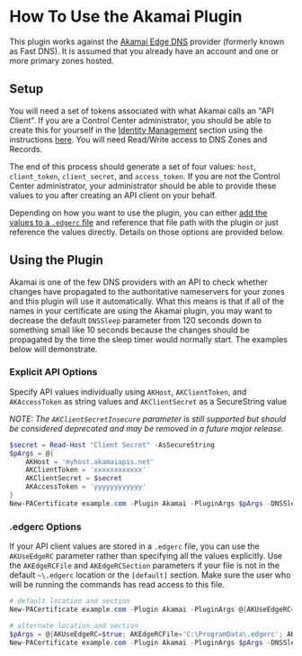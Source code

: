 # How To Use the Akamai Plugin

This plugin works against the [Akamai Edge DNS](https://www.akamai.com/uk/en/products/security/edge-dns.jsp) provider (formerly known as Fast DNS). It is assumed that you already have an account and one or more primary zones hosted.

## Setup

You will need a set of tokens associated with what Akamai calls an "API Client". If you are a Control Center administrator, you should be able to create this for yourself in the [Identity Management](https://control.akamai.com/apps/identity-management/) section using the instructions [here](https://developer.akamai.com/api/getting-started#createanapiclient). You will need Read/Write access to DNS Zones and Records.

The end of this process should generate a set of four values: `host`, `client_token`, `client_secret`, and `access_token`. If you are not the Control Center administrator, your administrator should be able to provide these values to you after creating an API client on your behalf.

Depending on how you want to use the plugin, you can either [add the values to a `.edgerc` file](https://developer.akamai.com/api/getting-started#addcredentialtoedgercfile) and reference that file path with the plugin or just reference the values directly. Details on those options are provided below.

## Using the Plugin

Akamai is one of the few DNS providers with an API to check whether changes have propagated to the authoritative nameservers for your zones and this plugin will use it automatically. What this means is that if all of the names in your certificate are using the Akamai plugin, you may want to decrease the default `DNSSleep` parameter from 120 seconds down to something small like 10 seconds because the changes should be propagated by the time the sleep timer would normally start. The examples below will demonstrate.

### Explicit API Options

Specify API values individually using `AKHost`, `AKClientToken`, and `AKAccessToken` as string values and `AKClientSecret` as a SecureString value

*NOTE: The `AKClientSecretInsecure` parameter is still supported but should be considered deprecated and may be removed in a future major release.*

```powershell
$secret = Read-Host "Client Secret" -AsSecureString
$pArgs = @{
    AKHost = 'myhost.akamaiapis.net'
    AKClientToken = 'xxxxxxxxxxxx'
    AKClientSecret = $secret
    AKAccessToken = 'yyyyyyyyyyyy'
}
New-PACertificate example.com -Plugin Akamai -PluginArgs $pArgs -DNSSleep 10
```

### .edgerc Options

If your API client values are stored in a `.edgerc` file, you can use the `AKUseEdgeRC` parameter rather than specifying all the values explicitly. Use the `AKEdgeRCFile` and `AKEdgeRCSection` parameters if your file is not in the default `~\.edgerc` location or the `[default]` section. Make sure the user who will be running the commands has read access to this file.

```powershell
# default location and section
New-PACertificate example.com -Plugin Akamai -PluginArgs @{AKUseEdgeRC=$true} -DNSSleep 10
```

```powershell
# alternate location and section
$pArgs = @{AKUseEdgeRC=$true; AKEdgeRCFile='C:\ProgramData\.edgerc'; AKEdgeRCSection='poshacme' }
New-PACertificate example.com -Plugin Akamai -PluginArgs $pArgs -DNSSleep 10
```
